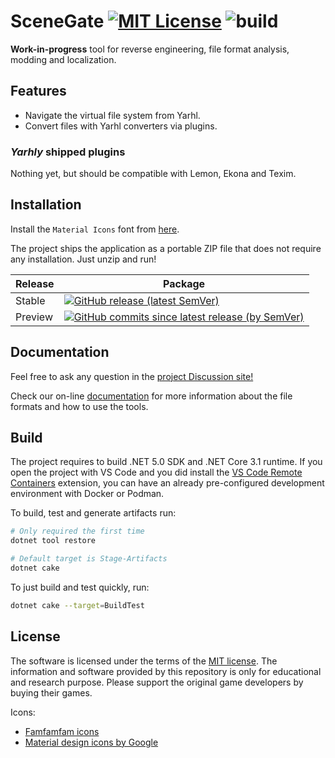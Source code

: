 # SceneGate [![MIT License](https://img.shields.io/badge/license-MIT-blue.svg?style=flat)](https://choosealicense.com/licenses/mit/) ![build](https://github.com/SceneGate/scenegate/workflows/Build%20and%20release/badge.svg)

**Work-in-progress** tool for reverse engineering, file format analysis, modding
and localization.

## Features

- Navigate the virtual file system from Yarhl.
- Convert files with Yarhl converters via plugins.

### _Yarhly_ shipped plugins

Nothing yet, but should be compatible with Lemon, Ekona and Texim.

## Installation

Install the `Material Icons` font from
[here](https://fonts.google.com/download?family=Material+Icons).

The project ships the application as a portable ZIP file that does not require
any installation. Just unzip and run!

<!-- prettier-ignore -->
| Release | Package |
| ------- | ------- |
| Stable  | [![GitHub release (latest SemVer)](https://img.shields.io/github/v/release/SceneGate/scenegate?sort=semver)](https://github.com/SceneGate/SceneGate/releases) |
| Preview | [![GitHub commits since latest release (by SemVer)](https://img.shields.io/github/commits-since/SceneGate/scenegate/latest?sort=semver)](https://github.com/SceneGate/SceneGate/actions) |

## Documentation

Feel free to ask any question in the
[project Discussion site!](https://github.com/SceneGate/scenegate/discussions)

Check our on-line [documentation](https://scenegate.github.io/SceneGate/) for
more information about the file formats and how to use the tools.

## Build

The project requires to build .NET 5.0 SDK and .NET Core 3.1 runtime. If you
open the project with VS Code and you did install the
[VS Code Remote Containers](https://code.visualstudio.com/docs/remote/containers)
extension, you can have an already pre-configured development environment with
Docker or Podman.

To build, test and generate artifacts run:

```sh
# Only required the first time
dotnet tool restore

# Default target is Stage-Artifacts
dotnet cake
```

To just build and test quickly, run:

```sh
dotnet cake --target=BuildTest
```

## License

The software is licensed under the terms of the
[MIT license](https://choosealicense.com/licenses/mit/). The information and
software provided by this repository is only for educational and research
purpose. Please support the original game developers by buying their games.

Icons:

- [Famfamfam icons](http://www.famfamfam.com/)
- [Material design icons by Google](https://github.com/google/material-design-icons)
